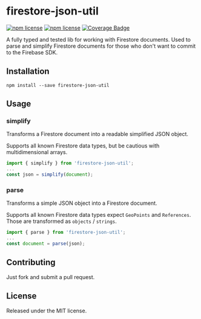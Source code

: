 # firestore-json-util
[![npm license](https://img.shields.io/github/license/mamichels/firestore-json-utils)](https://github.com/mamichels/firestore-json-utils/blob/main/LICENCE)
[![npm license](https://img.shields.io/npm/v/firestore-json-utils)](https://www.npmjs.com/package/firestore-json-utils)
[![Coverage Badge](https://img.shields.io/endpoint?url=https://gist.githubusercontent.com/mamichels/206d74dd194a97a674980599a252e16d/raw/firestore-json-utils_heads_main.json)](https://github.com/mamichels/firestore-json-utils/tree/main/tests)

A fully typed and tested lib for working with Firestore documents.
Used to parse and simplify Firestore documents for those who don't want to commit to the Firebase SDK.

## Installation
```shell
npm install --save firestore-json-util
```

## Usage
### simplify
Transforms a Firestore document into a readable simplified JSON object.

Supports all known Firestore data types, but be cautious with multidimensional arrays.
```ts
import { simplify } from 'firestore-json-util';
...
const json = simplify(document);
```

### parse
Transforms a simple JSON object into a Firestore document.

Supports all known Firestore data types expect `GeoPoints` and `References`. Those are transformed as `objects` / `strings`.
```ts
import { parse } from 'firestore-json-util';
...
const document = parse(json);
```

## Contributing
Just fork and submit a pull request.

## License
Released under the MIT license.
